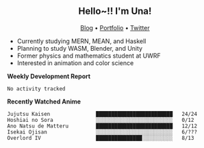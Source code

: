 <h2 align="center">
  Hello~!! I'm Una!
</h2>

<p align="center">
  <a href="https://anarchy.website/">Blog</a> &bull;
  <a href="https://una-ada.github.io/">Portfolio</a> &bull;
  <a href="https://twitter.com/xn__z7x">Twitter</a>
</p>

- Currently studying MERN, MEAN, and Haskell
- Planning to study WASM, Blender, and Unity
- Former physics and mathematics student at UWRF
- Interested in animation and color science

**Weekly Development Report**

<!--START_SECTION:waka-->

```text
No activity tracked
```

<!--END_SECTION:waka-->

**Recently Watched Anime**

<!-- RECENT-ANIME:START -->

    Jujutsu Kaisen               █████████████████████████   24/24
    Hoshiai no Sora              ░░░░░░░░░░░░░░░░░░░░░░░░░   0/12
    Ano Natsu de Matteru         █████████████████████████   12/12
    Isekai Ojisan                ░░░░░░░░░░░░░░░░░░░░░░░░░   6/???
    Overlord IV                  ███████████████░░░░░░░░░░   8/13
<!-- RECENT-ANIME:END -->
